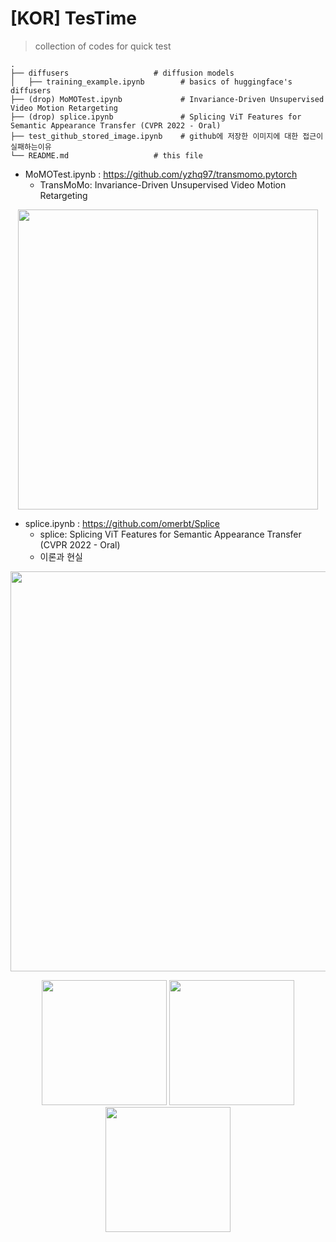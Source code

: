 # [KOR] TesTime
> collection of codes for quick test

    .
    ├── diffusers                   # diffusion models
    │   ├── training_example.ipynb        # basics of huggingface's diffusers 
    ├── (drop) MoMOTest.ipynb             # Invariance-Driven Unsupervised Video Motion Retargeting
    ├── (drop) splice.ipynb               # Splicing ViT Features for Semantic Appearance Transfer (CVPR 2022 - Oral)
    ├── test_github_stored_image.ipynb    # github에 저장한 이미지에 대한 접근이실패하는이유
    └── README.md                   # this file


- MoMOTest.ipynb : https://github.com/yzhq97/transmomo.pytorch
   - TransMoMo: Invariance-Driven Unsupervised Video Motion Retargeting
<p align='center'>  
  <img src='https://yzhq97.github.io/assets/transmomo/dance.gif' width='480'/>
</p>

- splice.ipynb : https://github.com/omerbt/Splice
   - splice: Splicing ViT Features for Semantic Appearance Transfer (CVPR 2022 - Oral)
   - 이론과 현실
<p align='center'>  
  <img src='https://github.com/omerbt/Splice/blob/master/imgs/teaser.png'  width='640'/>
</p>
<p align='center'>   
    <img src='https://github.com/secutron/TesTime/assets/1733748/5cbd34e9-933f-4101-aac0-4cbade73cd59' width="200"/>
    <img src='https://github.com/secutron/TesTime/assets/1733748/001e371a-a48d-4436-b56f-dc4897f97642)' width="200"/>
    <img src='https://github.com/secutron/TesTime/assets/1733748/a673fd8e-20a2-447b-ac70-49f67eb38a1f)' width="200"/>
</p>



